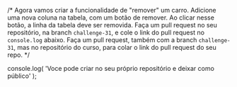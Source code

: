 /*
Agora vamos criar a funcionalidade de "remover" um carro. Adicione uma nova
coluna na tabela, com um botão de remover.
Ao clicar nesse botão, a linha da tabela deve ser removida.
Faça um pull request no seu repositório, na branch `challenge-31`, e cole
o link do pull request no `console.log` abaixo.
Faça um pull request, também com a branch `challenge-31`, mas no repositório
do curso, para colar o link do pull request do seu repo.
*/

console.log(
  'Voce pode criar no seu próprio repositório e deixar como público'
);

